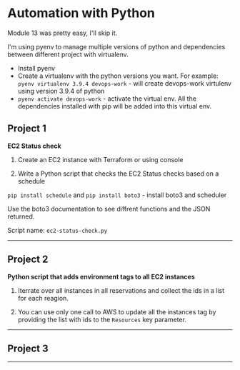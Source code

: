 # Automation with Python

Module 13 was pretty easy, I'll skip it.

I'm using pyenv to manage multiple versions of python and dependencies between different project with virtualenv.

- Install pyenv
- Create a virtualenv with the python versions you want. For example: `pyenv virtualenv 3.9.4 devops-work` - will create devops-work virtulenv using version 3.9.4 of python
- `pyenv activate devops-work` - activate the virtual env. All the dependencies installed with pip will be added into this virtual env.

## Project 1

**EC2 Status check**

1. Create an EC2 instance with Terraform or using console

2. Write a Python script that checks the EC2 Status checks based on a schedule 

`pip install schedule` and `pip install boto3` - install boto3 and scheduler

Use the boto3 documentation to see diffrent functions and the JSON returned.

Script name: `ec2-status-check.py`

---

## Project 2

**Python script that adds environment tags to all EC2 instances**

1. Iterrate over all instances in all reservations and collect the ids in a list for each reagion. 

2. You can use only one call to AWS to update all the instances tag by providing the list with ids to the `Resources` key parameter.

--- 

## Project 3

****

